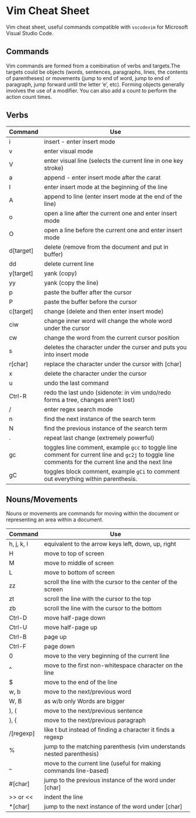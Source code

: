 # Vim Cheat Sheet
Vim cheat sheet, useful commands compatible with `vscodevim` for Microsoft Visual Studio Code.

## Commands

Vim commands are formed from a combination of verbs and targets.The targets could be objects (words, sentences, paragraphs, lines, the contents of parentheses) or movements (jump to end of word, jump to end of paragraph, jump forward until the letter ‘e’, etc). Forming objects generally involves the use of a modifier. You can also add a count to perform the action count times.





## Verbs

| Command | Use | 
| - | - | 
| i | insert - enter insert mode |
| v | enter visual mode |
| V | enter visual line (selects the current line in one key stroke) |
| a | append - enter insert mode after the carat | 
| I | enter insert mode at the beginning of the line | 
| A | append to line (enter insert mode at the end of the line) | 
| o | open a line after the current one and enter insert mode |
| O | open a line before the current one and enter insert mode |
| d[target] | delete (remove from the document and put in buffer) |
| dd | delete current line |
| y[target] | yank (copy) |
| yy | yank (copy the line) |
| p | paste the buffer after the cursor |
| P | paste the buffer before the cursor |
| c[target] | change (delete and then enter insert mode) |
| ciw | change inner word will change the whole word under the cursor |
| cw | change the word from the current cursor position |
| s | deletes the character under the curser and puts you into insert mode |
| r[char] | replace the character under the cursor with [char] |
| x | delete the character under the cursor |
| u | undo the last command |
| Ctrl-R | redo the last undo (sidenote: in vim undo/redo forms a tree, changes aren’t lost) |
| / | enter regex search mode |
| n | find the next instance of the search term |
| N | find the previous instance of the search term |
| . | repeat last change (extremely powerful) |
| gc | toggles line comment, example `gcc` to toggle line comment for current line and `gc2j` to toggle line comments for the current line and the next line |
| gC | toggles block comment, example `gCi` to comment out everything within parenthesis.

## Nouns/Movements

Nouns or movements are commands for moving within the document or representing an area within a document.

| Command | Use | 
| - | - | 
| h, j, k, l | equivalent to the arrow keys left, down, up, right |
| H | move to top of screen |
| M | move to middle of screen |
| L | move to bottom of screen |
| zz | scroll the line with the cursor to the center of the screen |
| zt | scroll the line with the cursor to the top |
| zb | scroll the line with the cursor to the bottom |
| Ctrl-D | move half-page down |
| Ctrl-U | move half-page up |
| Ctrl-B | page up |
|Ctrl-F | page down |
| 0 | move to the very beginning of the current line |
| ^ | move to the first non-whitespace character on the line |
| $ | move to the end of the line |
| w, b | move to the next/previous word |
| W, B | as w/b only Words are bigger |
| ), ( | move to the next/previous sentence |
| }, { | move to the next/previous paragraph |
| /[regexp] | like t but instead of finding a character it finds a regexp |
| % | jump to the matching parenthesis (vim understands nested parenthesis) |
| _ | move to the current line (useful for making commands line-based) |
| #[char] | jump to the previous instance of the word under [char] |
| >> or << | indent the line |
| *[char] | jump to the next instance of the word under [char] |

